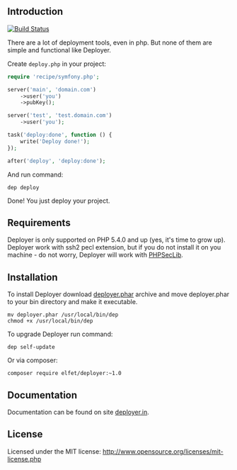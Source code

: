 Introduction
------------
[![Build Status](https://travis-ci.org/elfet/deployer.png?branch=master)](https://travis-ci.org/elfet/deployer)

There are a lot of deployment tools, even in php. But none of them are simple and functional like Deployer.

Create `deploy.php` in your project:

```php
require 'recipe/symfony.php';

server('main', 'domain.com')
    ->user('you')
    ->pubKey();

server('test', 'test.domain.com')
    ->user('you');

task('deploy:done', function () {
    write('Deploy done!');
});

after('deploy', 'deploy:done');
```

And run command:

```
dep deploy
```

Done! You just deploy your project.

Requirements
------------
Deployer is only supported on PHP 5.4.0 and up (yes, it's time to grow up).
Deployer work with ssh2 pecl extension, but if you do not install it on you machine - do not worry,
Deployer will work with [PHPSecLib](https://github.com/phpseclib/phpseclib).

Installation
------------

To install Deployer download [deployer.phar](http://deployer.in/deployer.phar) archive and move deployer.phar to your bin directory and make it executable.

~~~
mv deployer.phar /usr/local/bin/dep
chmod +x /usr/local/bin/dep
~~~

To upgrade Deployer run command:

~~~
dep self-update
~~~

Or via composer:

~~~
composer require elfet/deployer:~1.0
~~~

Documentation
-------------

Documentation can be found on site [deployer.in](http://deployer.in).

License
-------
Licensed under the MIT license: http://www.opensource.org/licenses/mit-license.php

